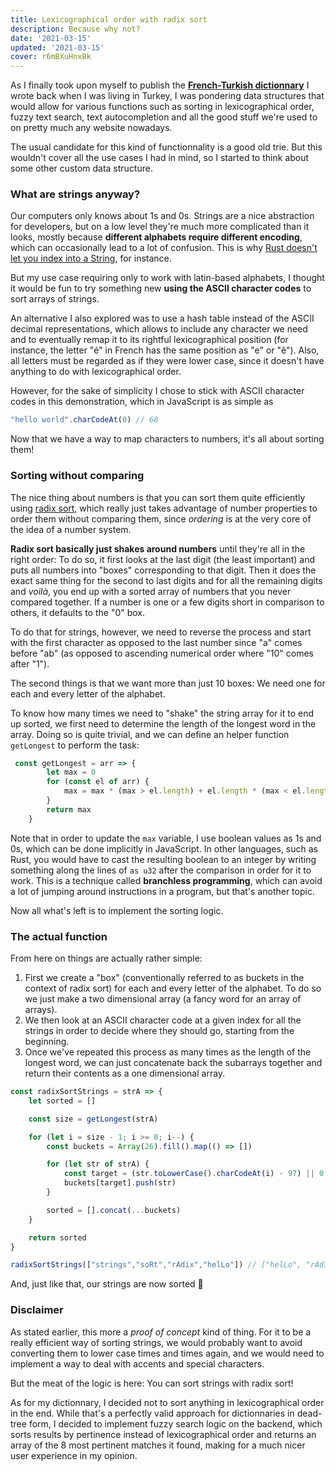 ```yaml
---
title: Lexicographical order with radix sort
description: Because why not?
date: '2021-03-15'
updated: '2021-03-15'
cover: r6mBXuHnxBk
---
```


As I finally took upon myself to publish the **[French-Turkish dictionnary](https://dictionnaire-turc-francais.vercel.app/)** I wrote back when I was living in Turkey, I was pondering data structures that would allow for various functions such as sorting in lexicographical order, fuzzy text search, text autocompletion and all the good stuff we're used to on pretty much any website nowadays.

The usual candidate for this kind of functionnality is a good old trie. But this wouldn't cover all the use cases I had in mind, so I started to think about some other custom data structure.

### What are strings anyway?

Our computers only knows about 1s and 0s. Strings are a nice abstraction for developers, but on a low level they're much more complicated than it looks, mostly because **different alphabets require different encoding**, which can occasionally lead to a lot of confusion. This is why [Rust doesn't let you index into a String](https://doc.rust-lang.org/book/ch08-02-strings.html?highlight=capital#bytes-and-scalar-values-and-grapheme-clusters-oh-my), for instance.

But my use case requiring only to work with latin-based alphabets, I thought it would be fun to try something new **using the ASCII character codes** to sort arrays of strings.

An alternative I also explored was to use a hash table instead of the ASCII decimal representations, which allows to include any character we need and to eventually remap it to its rightful lexicographical position (for instance, the letter "é" in French has the same position as "e" or "ê"). Also, all letters must be regarded as if they were lower case, since it doesn't have anything to do with lexicographical order.

However, for the sake of simplicity I chose to stick with ASCII character codes in this demonstration, which in JavaScript is as simple as

```js
"hello world".charCodeAt(0) // 68
```

Now that we have a way to map characters to numbers, it's all about sorting them!

### Sorting without comparing

The nice thing about numbers is that you can sort them quite efficiently using [radix sort](https://en.wikipedia.org/wiki/Radix_sort), which really just takes advantage of number properties to order them without comparing them, since *ordering* is at the very core of the idea of a number system.

**Radix sort basically just shakes around numbers** until they're all in the right order: To do so, it first looks at the last digit (the least important) and puts all numbers into "boxes" corresponding to that digit. Then it does the exact same thing for the second to last digits and for all the remaining digits and *voilà*, you end up with a sorted array of numbers that you never compared together. If a number is one or a few digits short in comparison to others, it defaults to the "0" box.

To do that for strings, however, we need to reverse the process and start with the first character as opposed to the last number since "a" comes before "ab" (as opposed to ascending numerical order where "10" comes after "1").

The second things is that we want more than just 10 boxes: We need one for each and every letter of the alphabet.

To know how many times we need to "shake" the string array for it to end up sorted, we first need to determine the length of the longest word in the array. Doing so is quite trivial, and we can define an helper function `getLongest` to perform the task:

```js
 const getLongest = arr => {
        let max = 0
        for (const el of arr) {
            max = max * (max > el.length) + el.length * (max < el.length)
        }
        return max
    }
```

Note that in order to update the `max` variable, I use boolean values as 1s and 0s, which can be done implicitly in JavaScript. In other languages, such as Rust, you would have to cast the resulting boolean to an integer by writing something along the lines of `as u32` after the comparison in order for it to work. This is a technique called **branchless programming**, which can avoid a lot of jumping around instructions in a program, but that's another topic.

Now all what's left is to implement the sorting logic.

### The actual function

From here on things are actually rather simple:
1. First we create a "box" (conventionally referred to as buckets in the context of radix sort) for each and every letter of the alphabet. To do so we just make a two dimensional array (a fancy word for an array of arrays).
2. We then look at an ASCII character code at a given index for all the strings in order to decide where they should go, starting from the beginning.
3. Once we've repeated this process as many times as the length of the longest word, we can just concatenate back the subarrays together and return their contents as a one dimensional array.

```js
const radixSortStrings = strA => {
    let sorted = []

    const size = getLongest(strA)

    for (let i = size - 1; i >= 0; i--) {
        const buckets = Array(26).fill().map(() => [])

        for (let str of strA) {
            const target = (str.toLowerCase().charCodeAt(i) - 97) || 0
            buckets[target].push(str)
        }

        sorted = [].concat(...buckets)
    }

    return sorted
}

radixSortStrings(["strings","soRt","rAdix","helLo"]) // ["helLo", "rAdix", "soRt", "strings"]
```

And, just like that, our strings are now sorted 🥳

### Disclaimer

As stated earlier, this more a *proof of concept* kind of thing. For it to be a really efficient way of sorting strings, we would probably want to avoid converting them to lower case times and times again, and we would need to implement a way to deal with accents and special characters.

But the meat of the logic is here: You can sort strings with radix sort!

As for my dictionnary, I decided not to sort anything in lexicographical order in the end. While that's a perfectly valid approach for dictionnaries in dead-tree form, I decided to implement fuzzy search logic on the backend, which sorts results by pertinence instead of lexicographical order and returns an array of the 8 most pertinent matches it found, making for a much nicer user experience in my opinion.